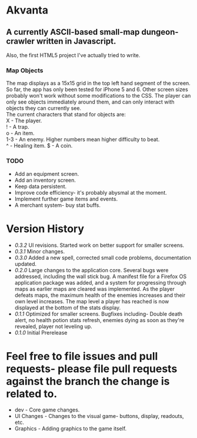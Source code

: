 # Akvanta
## A currently ASCII-based small-map dungeon-crawler written in Javascript.
Also, the first HTML5 project I've actually tried to write.
### Map Objects
The map displays as a 15x15 grid in the top left hand segment of the screen. So far, the app has only been tested for iPhone 5 and 6. Other screen sizes probably won't work without some modifications to the CSS. The player can only see objects immediately around them, and can only interact with objects they can currently see.  
The current characters that stand for objects are:   
X - The player.   
! - A trap.   
o - An item.    
1-3 - An enemy. Higher numbers mean higher difficulty to beat.   
^ - Healing item.
$ - A coin.


### TODO
* Add an equipment screen.
* Add an inventory screen.
* Keep data persistent.
* Improve code efficiency- it's probably abysmal at the moment.
* Implement further game items and events.
* A merchant system- buy stat buffs.

# Version History
* *0.3.2* UI revisions. Started work on better support for smaller screens.
* *0.3.1* Minor changes.
* *0.3.0* Added a new spell, corrected small code problems, documentation updated. 
* *0.2.0* Large changes to the application core. Several bugs were addressed, including the wall stick bug. A manifest file for a Firefox OS application package was added, and a system for progressing through maps as earlier maps are cleared was implemented. As the player defeats maps, the maximum health of the enemies increases and their own level increases. The map level a player has reached is now displayed at the bottom of the stats display.
* *0.1.1* Optimized for smaller screens. Bugfixes including- Double death alert, no health potion stats refresh, enemies dying as soon as they're revealed, player not leveling up.
* *0.1.0* Initial Prerelease

# Feel free to file issues and pull requests- please file pull requests against the branch the change is related to.
* dev - Core game changes.
* UI Changes - Changes to the visual game- buttons, display, readouts, etc.
* Graphics - Adding graphics to the game itself.
